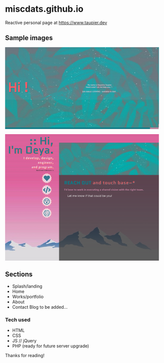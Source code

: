 # miscdats.github.io
Reactive personal page at https://www.taupier.dev

## Sample images
![Splash page sample image](images/sample-splash.png?raw=true "Splash Page")

![Home page sample image](images/sample-inside.png?raw=true "Home Page")

## Sections
* Splash/landing
* Home
* Works/portfolio
* About
* Contact
Blog to be added...

### Tech used
* HTML
* CSS
* JS // jQuery
* PHP (ready for future server upgrade)

Thanks for reading!


